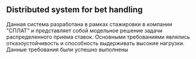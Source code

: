 ## Distributed system for bet handling

Данная система разработана в рамках стажировки в компании "СПЛАТ" и представляет собой модельное решение задачи распределенного приема ставок. Основными требованиями являлись отказоустойчивость и способность выдерживать высокие нагрузки. Данные требования были успешно выполнены
